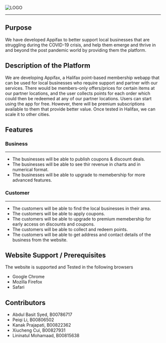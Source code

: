 ![LOGO](https://user-images.githubusercontent.com/33734672/124932662-a5f31280-dfd9-11eb-9df8-1403fcac72bf.png)

-----------------

## Purpose

We have developed Appifax to better support local businesses that are struggling during the COVID-19 crisis, and help them  emerge and thrive in and beyond the post pandemic world by providing them the platform.

## Description of the Platform

We are developing Appifax, a Halifax point-based membership webapp that can be used for local businesses who require support and partner with our services. There would be members-only offers/prices for certain items at our partner locations, and the user collects points for each order which could then be redeemed at any of our partner locations. Users can start using the app for free. However, there will be premium subscriptions available to them that provide better value. Once tested in Halifax, we can scale it to other cities.

## Features

### Business
------------
- The businesses will be able to publish coupons & discount deals.
- The businesses will be able to see thir revenue in charts and in numerical format.
- The businesses will be able to upgrade to memebership for more advanced features.


### Customer
------------

- The customers will be able to find the local businesses in their area.
- The customers will be able to apply coupons.
- The customers will be able to upgrade to premium memebership for early access on discounts and coupons.
- The customers will be able to collect and redeem points.
- The customers will be able to get address and contact details of the business from the website.

## Website Support / Prerequisites

The website is supported and Tested in the following browsers 
- Google Chrome 
- Mozilla Firefox
- Safari



## Contributors

- Abdul Basit Syed, B00786717
- Peiqi Li, B00806502
- Kanak Prajapati, B00822362
- Xiucheng Cui, B00827931
- Lininatul Mohamaad, B00815638
